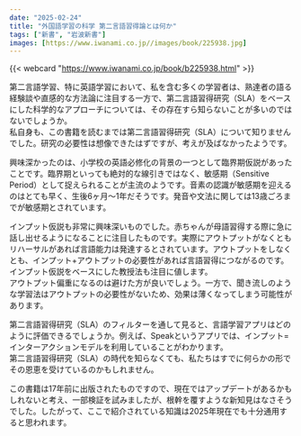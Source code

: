 ```yaml
---
date: "2025-02-24"
title: "外国語学習の科学 第二言語習得論とは何か"
tags: ["新書", "岩波新書"]
images: [https://www.iwanami.co.jp//images/book/225938.jpg]
---
```


{{< webcard "https://www.iwanami.co.jp/book/b225938.html" >}}

第二言語学習、特に英語学習において、私を含む多くの学習者は、熟達者の語る経験談や直感的な方法論に注目する一方で、第二言語習得研究（SLA）をベースにした科学的なアプローチについては、その存在すら知らないことが多いのではないでしょうか。  
私自身も、この書籍を読むまでは第二言語習得研究（SLA）について知りませんでした。研究の必要性は想像できたはずですが、考えが及ばなかったようです。

興味深かったのは、小学校の英語必修化の背景の一つとして臨界期仮説があったことです。臨界期といっても絶対的な線引きではなく、敏感期（Sensitive Period）として捉えられることが主流のようです。音素の認識が敏感期を迎えるのはとても早く、生後6ヶ月〜1年だそうです。発音や文法に関しては13歳ごろまでが敏感期とされています。

インプット仮説も非常に興味深いものでした。赤ちゃんが母語習得する際に急に話し出せるようになることに注目したものです。実際にアウトプットがなくともリハーサルがあれば言語能力は発達するとされています。アウトプットをしなくとも、インプット+アウトプットの必要性があれば言語習得につながるのです。インプット仮説をベースにした教授法も注目に値します。  
アウトプット偏重になるのは避けた方が良いでしょう。一方で、聞き流しのような学習法はアウトプットの必要性がないため、効果は薄くなってしまう可能性があります。

第二言語習得研究（SLA）のフィルターを通して見ると、言語学習アプリはどのように評価できるでしょうか。例えば、Speakというアプリでは、インプット=インターアクションモデルを利用していることがわかります。  
第二言語習得研究（SLA）の時代を知らなくても、私たちはすでに何らかの形でその恩恵を受けているのかもしれません。

この書籍は17年前に出版されたものですので、現在ではアップデートがあるかもしれないと考え、一部検証を試みましたが、根幹を覆すような新知見はなさそうでした。したがって、ここで紹介されている知識は2025年現在でも十分通用すると思われます。
